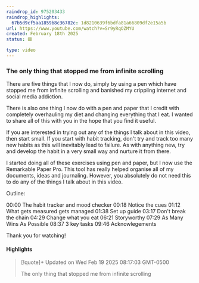 ```yaml
---
raindrop_id: 975203433
raindrop_highlights:
  67b5d9cf5aa1859b8c36782c: 1d8210639f6bdfa81a66809df2e15a5b
url: https://www.youtube.com/watch?v=Sr9yRqOZMYU
created: February 18th 2025
status: 🟥

type: video
---
```



### The only thing that stopped me from infinite scrolling

There are five things that I now do, simply by using a pen which have  stopped me from infinite scrolling and banished my crippling internet and social media addiction. 

There is also one thing I now do with a pen and paper that I credit with completely overhauling my diet and changing everything that I eat. I wanted to share all of this with you in the hope that you find it useful. 

If you are interested in trying out any of the things I talk about in this video, then start small. If you start with habit tracking, don&#39;t try and track too many new habits as this will inevitably lead to failure. As with anything new, try and develop the habit in a very small way and nurture it from there.

I started doing all of these exercises using pen and paper, but I now use the Remarkable Paper Pro. This tool has really helped organise all of my documents, ideas and journaling. However, you absolutely do not need this to do any of the things I talk about in this video.

Outline:

00:00 The habit tracker and mood checker
00:18 Notice the cues
01:12 What gets measured gets managed
01:38 Set up guide
03:17 Don&#39;t break the chain
04:29 Change what you eat
06:21 Storyworthy
07:29 As Many Wins As Possible
08:37 3 key tasks
09:46 Acknowlegements

Thank you for watching!

#### Highlights

> [!quote]+ Updated on Wed Feb 19 2025 08:17:03 GMT-0500
>
> The only thing that stopped me from infinite scrolling
